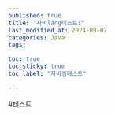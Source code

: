 ```yaml
---
published: true
title: "자바lang테스트1"
last_modified_at: 2024-09-02
categories: Java
tags: 

toc: true
toc_sticky: true
toc_label: "자바렝테스트"

---
```


#테스트